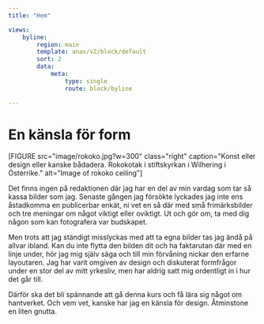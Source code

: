 ```yaml
---
title: "Hem"

views:
    byline:
        region: main
        template: anax/v2/block/default
        sort: 2
        data:
            meta:
                type: single
                route: block/byline

---
```

En känsla för form
=========================

[FIGURE src="image/rokoko.jpg?w=300" class="right" caption="Konst eller design eller kanske bådadera. Rokokotak i stiftskyrkan i Wilhering i Österrike." alt="Image of rokoko ceiling"]

Det finns ingen på redaktionen där jag har en del av min vardag som tar så kassa bilder som jag. Senaste gången jag försökte lyckades jag inte ens åstadkomma en publicerbar enkät, ni vet en så där med små frimärksbilder och tre meningar om något viktigt eller oviktigt. Ut och gör om, ta med dig någon som kan fotografera var budskapet.

Men trots att jag ständigt misslyckas med att ta egna bilder tas jag ändå på allvar ibland. Kan du inte flytta den bilden dit och ha faktarutan där med en linje under, hör jag mig själv säga och till min förvåning nickar den erfarne layoutaren. Jag har varit omgiven av design och diskuterat formfrågor under en stor del av mitt yrkesliv, men har aldrig satt mig ordentligt in i hur det går till.

Därför ska det bli spännande att gå denna kurs och få lära sig något om hantverket. Och vem vet, kanske har jag en känsla för design. Åtminstone en liten gnutta.
